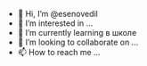 - 👋 Hi, I’m @esenovedil
- 👀 I’m interested in ...
- 🌱 I’m currently learning  в школе
- 💞️ I’m looking to collaborate on ...
- 📫 How to reach me ...

<!---
esenovedil/esenovedil is a ✨ special ✨ repository because its `README.md` (this file) appears on your GitHub profile.
You can click the Preview link to take a look at your changes.
--->

